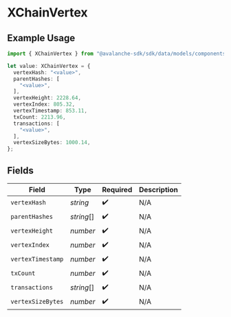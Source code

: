 # XChainVertex

## Example Usage

```typescript
import { XChainVertex } from "@avalanche-sdk/sdk/data/models/components";

let value: XChainVertex = {
  vertexHash: "<value>",
  parentHashes: [
    "<value>",
  ],
  vertexHeight: 2228.64,
  vertexIndex: 805.32,
  vertexTimestamp: 853.11,
  txCount: 2213.96,
  transactions: [
    "<value>",
  ],
  vertexSizeBytes: 1000.14,
};
```

## Fields

| Field              | Type               | Required           | Description        |
| ------------------ | ------------------ | ------------------ | ------------------ |
| `vertexHash`       | *string*           | :heavy_check_mark: | N/A                |
| `parentHashes`     | *string*[]         | :heavy_check_mark: | N/A                |
| `vertexHeight`     | *number*           | :heavy_check_mark: | N/A                |
| `vertexIndex`      | *number*           | :heavy_check_mark: | N/A                |
| `vertexTimestamp`  | *number*           | :heavy_check_mark: | N/A                |
| `txCount`          | *number*           | :heavy_check_mark: | N/A                |
| `transactions`     | *string*[]         | :heavy_check_mark: | N/A                |
| `vertexSizeBytes`  | *number*           | :heavy_check_mark: | N/A                |